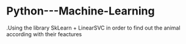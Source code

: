 # Python---Machine-Learning

.Using the library SkLearn + LinearSVC in order to find out the animal according with their feactures
